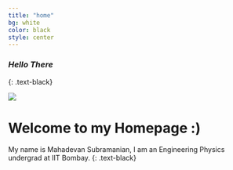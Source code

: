 ```yaml
---
title: "home"
bg: white
color: black
style: center
---
```


### *Hello There*
{: .text-black}


<div class="image-cropper">
  <img src="https://raw.githubusercontent.com/mahadevans2432/mahadevans2432.github.io/master/img/me.jpeg" class="myimg" />
</div>

# Welcome to my Homepage :)
My name is Mahadevan Subramanian, I am an Engineering Physics undergrad at IIT Bombay.
{: .text-black}


